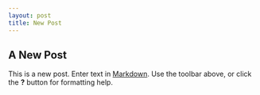 ```yaml
---
layout: post
title: New Post
---
```


## A New Post
This is a new post.
Enter text in [Markdown](http://daringfireball.net/projects/markdown/). Use the toolbar above, or click the **?** button for formatting help.
